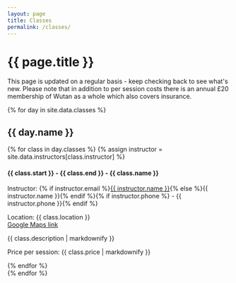 ```yaml
---
layout: page
title: Classes
permalink: /classes/
---
```


# {{ page.title }}

This page is updated on a regular basis - keep checking back to see what's new. Please note that in addition to per session costs there is an annual £20 membership of Wutan as a whole which also covers insurance.

{% for day in site.data.classes %}
<section>
    <h2>{{ day.name }}</h2>
    {% for class in day.classes %}
    {% assign instructor = site.data.instructors[class.instructor] %}
    <div class="details-block">
        <h4 class="details-header">{{ class.start }} - {{ class.end }} - {{ class.name }}</h4>
        <div class="details-contents">
            <p><span class="details-title">Instructor: </span>{% if instructor.email %}<a href="mailto:{{ instructor.email }}">{{ instructor.name }}</a>{% else %}{{ instructor.name }}{% endif %}{% if instructor.phone %} - {{ instructor.phone }}{% endif %}</p>
            <p><span class="details-title">Location: </span>{{ class.location }}<br /><a href="https://goo.gl/maps/{{ class.map_link }}" target="_blank">Google Maps link</a></p>
            <div>
                {{ class.description  | markdownify }}
            </div>
            <p><span class="details-title">Price per session: </span>{{ class.price | markdownify }}</p>
        </div>
    </div>
    {% endfor %}
</section>
{% endfor %}